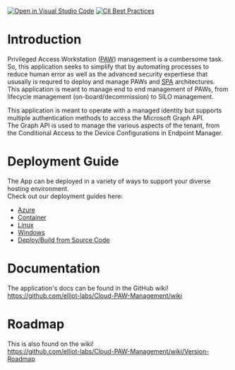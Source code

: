 [![Open in Visual Studio Code](https://open.vscode.dev/badges/open-in-vscode.svg)](https://open.vscode.dev/elliot-labs/Cloud-PAW-Management) [![CII Best Practices](https://bestpractices.coreinfrastructure.org/projects/5021/badge)](https://bestpractices.coreinfrastructure.org/projects/5021)

# Introduction
Privileged Access Workstation ([PAW](https://aka.ms/paw)) management is a cumbersome task. So, this application seeks to simplify that by automating processes to reduce human error as well as the advanced security expertiese that ususally is requred to deploy and manage PAWs and [SPA](https://aka.ms/spa) architectures.   
This application is meant to manage end to end management of PAWs, from lifecycle management (on-board/decommission) to SILO management.

This application is meant to operate with a managed identity but supports multiple authentication methods to access the Microsoft Graph API.   
The Graph API is used to manage the various aspects of the tenant, from the Conditional Access to the Device Configurations in Endpoint Manager.

# Deployment Guide
The App can be deployed in a variety of ways to support your diverse hosting environment.   
Check out our deployment guides here:
- [Azure](https://github.com/elliot-labs/Cloud-PAW-Management/wiki/Deploy-to-Azure)
- [Container](https://github.com/elliot-labs/Cloud-PAW-Management/wiki/Deploy-to-Container)
- [Linux](https://github.com/elliot-labs/Cloud-PAW-Management/wiki/Deploy-to-Linux)
- [Windows](https://github.com/elliot-labs/Cloud-PAW-Management/wiki/Deploy-to-Windows)
- [Deploy/Build from Source Code](https://github.com/elliot-labs/Cloud-PAW-Management/wiki/Deploy-from-Source)

# Documentation
The application's docs can be found in the GitHub wiki!   
https://github.com/elliot-labs/Cloud-PAW-Management/wiki

# Roadmap
This is also found on the wiki!   
https://github.com/elliot-labs/Cloud-PAW-Management/wiki/Version-Roadmap
